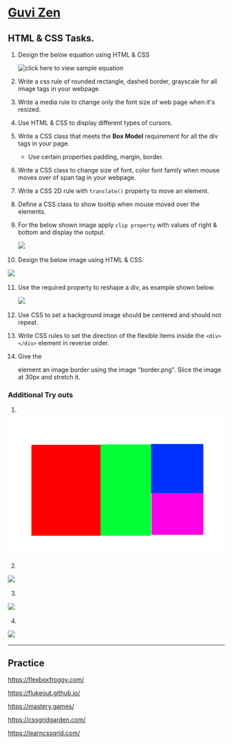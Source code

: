 # [Guvi Zen](https://www.guvi.io/zen/)

## HTML & CSS Tasks.

1. Design the below equation using HTML & CSS

   ![click here to view sample equation](https://i.insider.com/4ff178a269bedd6f1800000f?width=600&format=jpeg&auto=webp)

2. Write a css rule of rounded rectangle, dashed border, grayscale for all image tags in your webpage.

3. Write a media rule to change only the font size of web page when it's resized.

4. Use HTML & CSS to display different types of cursors.

5. Write a CSS class that meets the **Box Model** requirement for all the div tags in your page.

   - Use certain properties padding, margin, border.

6. Write a CSS class to change size of font, color font family when mouse moves over of span tag in your webpage.

7. Write a CSS 2D rule with `translate()` property to move an element.

8. Define a CSS class to show tooltip when mouse moved over the elements.

9. For the below shown image apply `clip property` with values of right & bottom and display the output.

   ![](https://encrypted-tbn0.gstatic.com/images?q=tbn%3AANd9GcR1WuQLHjaoqFLQBVJTPmqVG6WfIwK2jDxf1RAycCQJJhuhjit6&usqp=CAU)

10. Design the below image using HTML & CSS.

![](https://2.bp.blogspot.com/-uBWojLXcSFs/Vk31LrbRLJI/AAAAAAAAAtI/UydMrgJ2a94/s1600/1.jpg)

11. Use the required property to reshape a div, as example shown below.

    ![](https://encrypted-tbn0.gstatic.com/images?q=tbn%3AANd9GcSjWqFJvJ6nFFnDbuz2-BOUWcPHZpE0fF2AiWcoBQM6JO-RPm3_&usqp=CAU)

12. Use CSS to set a background image should be centered and should not repeat.

13. Write CSS rules to set the direction of the flexible items inside the `<div></div>` element in reverse order.

14. Give the <div> element an image border using the image "border.png". Slice the image at 30px and stretch it.

### Additional Try outs

1.

![](https://raw.githubusercontent.com/rvsp/files/master/div-row-cols.png)

2.

![](https://developer.paciellogroup.com/wp-content/uploads/2015/09/regions-typical1.png)

3.

![](https://ps.w.org/pricing-table/assets/screenshot-3.png?rev=1396861)

4.

![](https://s3-us-west-2.amazonaws.com/s.cdpn.io/429997/Screen%20Shot%202016-12-08%20at%2001.02.41.png)

---

## Practice

https://flexboxfroggy.com/

https://flukeout.github.io/

https://mastery.games/

https://cssgridgarden.com/

https://learncssgrid.com/
